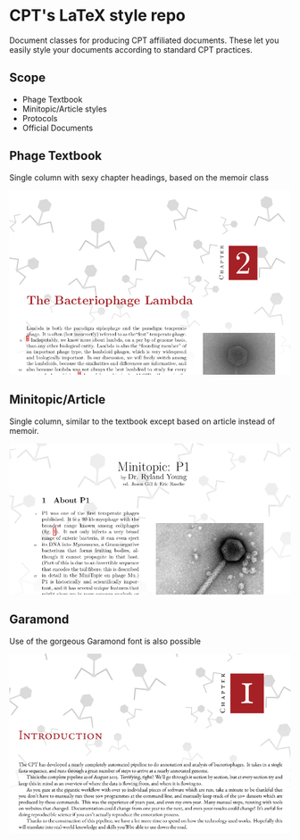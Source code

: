 # CPT's LaTeX style repo 
Document classes for producing CPT affiliated documents. These let you easily
style your documents according to standard CPT practices.

## Scope

- Phage Textbook
- Minitopic/Article styles
- Protocols
- Official Documents


## Phage Textbook

Single column with sexy chapter headings, based on the memoir class

![](./images/Selection_556.png)

## Minitopic/Article

Single column, similar to the textbook except based on article instead of memoir.

![](./images/Selection_557.png)

## Garamond

Use of the gorgeous Garamond font is also possible

![](./images/Selection_603.png)

